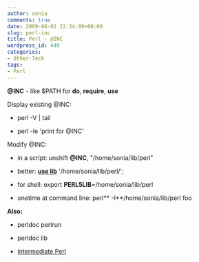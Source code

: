 ```yaml
---
author: sonia
comments: true
date: 2009-06-01 22:34:09+00:00
slug: perl-inc
title: Perl - @INC
wordpress_id: 449
categories:
- Other-Tech
tags:
- Perl
---
```


**@INC** - like $PATH for **do**, **require**, **use**

Display existing @INC:



	
  * perl -V | tail

	
  * perl -le 'print for @INC'


Modify @INC:

	
  * in a script: unshift **@INC**, "/home/sonia/lib/perl"

	
  * better: [**use lib**](http://perldoc.perl.org/lib.html) '/home/sonia/lib/perl/';

	
  * for shell: export **PERL5LIB**=/home/sonia/lib/perl

	
  * onetime at command line: perl** -I**/home/sonia/lib/perl foo


**Also:**



	
  * perldoc perlrun

	
  * perldoc lib

	
  * [Intermediate Perl](http://oreilly.com/catalog/9780596102067/)



